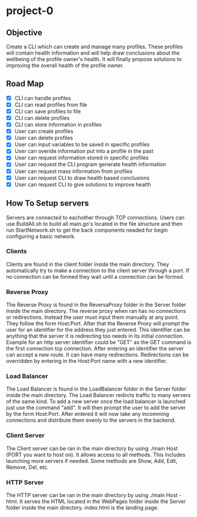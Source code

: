 # project-0
## Objective

Create a CLI which can create and manage many profiles. These profiles will contain health information and will help draw conclusions about the wellbeing of the profile owner's health. It will finally propose solutions to improving the overall health of the profile owner.

## Road Map

- [x] CLI can handle profiles
- [x] CLI can read profiles from file
- [x] CLI can save profiles to file
- [x] CLI can delete profiles
- [x] CLI can store Information in profiles
- [x] User can create profiles
- [x] User can delete profiles
- [x] User can input variables to be saved in specific profiles
- [x] User can overide information put into a profile in the past
- [x] User can request information stored in specific profiles
- [x] User can request the CLI program generate health information
- [x] User can request mass information from profiles
- [x] User can request CLI to draw health based conclusions
- [x] User can request CLI to give solutions to improve health

## How To Setup servers

Servers are connected to eachother through TCP connections. Users can use BuildAll.sh to build all main.go's located in the file structure and then run StartNetwork.sh to get the back components neaded for begin configuring a basic network.

### Clients

Clients are found in the client folder inside the main directory. They automatically try to make a connection to the client server through a port. If no connection can be formed they wait until a connection can be formed. 

### Reverse Proxy

The Reverse Proxy is found in the ReversaProxy folder in the Server folder inside the main directory. The reverse proxy when ran has no connections or redirections. Instead the user must input them manually at any point. They follow the form Host:Port. After that the Reverse Proxy will prompt the user for an identifier for the address they just entered. This identifier can be anything that the server it is redirecting too needs in its initial connection. Example for an http server identifier could be "GET" as the GET command is the first connection tcp connection. After entering an identifier the server can accept a new route. It can have many redirections. Redirections can be overridden by entering in the Host:Port name with a new identifier.

### Load Balancer

The Load Balancer is found in the LoadBalancer folder in the Server folder inside the main directory. The Load Balancer redircts traffic to many servers of the same kind. To add a new server once the load balancer is launched just use the command "add". It will then prompt the user to add the server by the form Host:Port. After entered it will now take any incomming connections and distribute them evenly to the servers in the backend. 

### Client Server

The Client server can be ran in the main directory by using ./main Host (PORT you want to host on). It allows access to all methods. This includes launching more servers if needed. Some methods are Show, Add, Edit, Remove, Del, etc.

### HTTP Server

The HTTP server can be ran in the main directory by using ./main Host -html. It serves the HTML located in the WebPages folder inside the Server folder inside the main directory. index.html is the landing page.